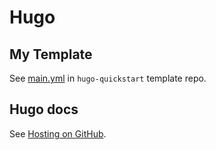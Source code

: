 # Hugo


## My Template

See [main.yml][] in `hugo-quickstart` template repo.

[main.yml]: https://github.com/MichaelCurrin/hugo-quickstart/blob/main/.github/workflows/main.yml


## Hugo docs

See [Hosting on GitHub][].

[Hosting on GitHub]: https://gohugo.io/hosting-and-deployment/hosting-on-github/
